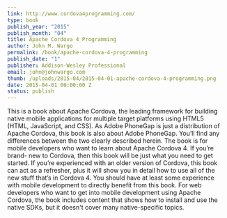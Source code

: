 ```yaml
--- 
link: http://www.cordova4programming.com/
type: book
publish_year: "2015"
publish_month: "04"
title: Apache Cordova 4 Programming
author: John M. Wargo
permalink: /book/apache-cordova-4-programming
publish_date: "1"
publisher: Addison-Wesley Professional
email: john@johnwargo.com
thumb: /uploads/2015-04/2015-04-01-apache-cordova-4-programming.png
date: 2015-04-01 00:00:00 Z
status: publish
---
```


This is a book about Apache Cordova, the leading framework for building native mobile applications for multiple target platforms using HTML5 (HTML, JavaScript, and CSS). As Adobe PhoneGap is just a distribution of Apache Cordova, this book is also about Adobe PhoneGap. You’ll find any differences between the two clearly described herein. The book is for mobile developers who want to learn about Apache Cordova 4. If you’re brand- new to Cordova, then this book will be just what you need to get started. If you’re experienced with an older version of Cordova, this book can act as a refresher, plus it will show you in detail how to use all of the new stuff that’s in Cordova 4. You should have at least some experience with mobile development to directly benefit from this book. For web developers who want to get into mobile development using Apache Cordova, the book includes content that shows how to install and use the native SDKs, but it doesn't cover many native-specific topics.
